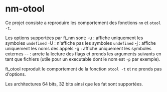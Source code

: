 # nm-otool

Ce projet consiste a reproduire les comportement des fonctions `nm` et `otool -t`.

Les options supportées par ft_nm sont:
  -u : affiche uniquement les symboles `undefined`
  -U : n'affiche pas les symboles `undefined`
  -j : affiche uniquement les noms des appels
  -g : affiche uniquement les symboles externes
  -- : arrete la lecture des flags et prends les arguments suivants en tant que fichiers (utile pour un executable dont le nom est `-p` par exemple).

ft_otool reproduit le comportement de la fonction `otool -t` et ne prends pas d'options.

Les architectures 64 bits, 32 bits ainsi que les fat sont supportées.
